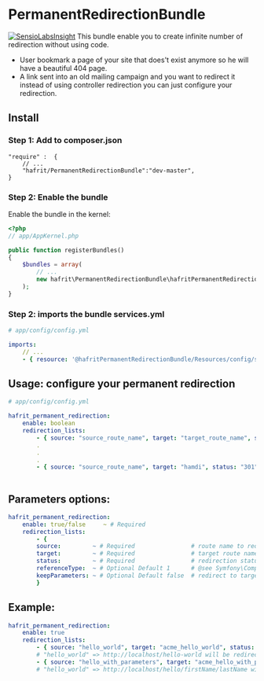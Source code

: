 # PermanentRedirectionBundle
[![SensioLabsInsight](https://insight.sensiolabs.com/projects/4ca07fc1-6f79-485d-bcc0-6bb4eb421b88/mini.png)](https://insight.sensiolabs.com/projects/4ca07fc1-6f79-485d-bcc0-6bb4eb421b88)
This bundle enable you to create infinite number of redirection without using code.
- User bookmark a page of your site that does't exist anymore so he will have a beautiful 404 page.
- A link sent into an old mailing campaign and you want to redirect it instead of using controller redirection you can just configure your redirection.

## Install

### Step 1: Add to composer.json

```
"require" :  {
    // ...
    "hafrit/PermanentRedirectionBundle":"dev-master",
}
```

### Step 2: Enable the bundle

Enable the bundle in the kernel:

``` php
<?php
// app/AppKernel.php

public function registerBundles()
{
    $bundles = array(
        // ...
        new hafrit\PermanentRedirectionBundle\hafritPermanentRedirectionBundle(),
    );
}
```

### Step 2: imports the bundle services.yml
```yaml
# app/config/config.yml

imports:
    // ...
    - { resource: '@hafritPermanentRedirectionBundle/Resources/config/services.yml' }
```

## Usage: configure your permanent redirection

```yaml
# app/config/config.yml

hafrit_permanent_redirection:
    enable: boolean
    redirection_lists:
        - { source: "source_route_name", target: "target_route_name", status: "redirection_status", referenceType: integer, keepParameters: boolean }
        .
        .
        .
        - { source: "source_route_name", target: "hamdi", status: "301" }
        
```
## Parameters options:

```yaml
hafrit_permanent_redirection:
    enable: true/false     ~ # Required
    redirection_lists:
        - { 
        source:         ~ # Required                # route name to redirect,
        target:         ~ # Required                # target route name,
        status:         ~ # Required                # redirection status (301, 302, ...) @see Symfony\Component\HttpFoundation\Response.php isRedirect function         
        referenceType:  ~ # Optional Default 1      # @see Symfony\Component\Routing\Generator\UrlGeneratorInterface.php,             
        keepParameters: ~ # Optional Default false  # redirect to target route with the same source route route parameters
        }

```

## Example:

```yaml
hafrit_permanent_redirection:
    enable: true
    redirection_lists:
        - { source: "hello_world", target: "acme_hello_world", status: "301" } 
        # "hello_world" => http://localhost/hello-world will be redirected to http://localhost/acme-hello-world with redirection code 301
        - { source: "hello_with_parameters", target: "acme_hello_with_parameters", status: "302", keepParameters: true }
        # "hello_world" => http://localhost/hello/firstName/lastName will be redirected with the same first and last name to http://localhost/acme-hello/firstName/lastName with redirection code 302
```
